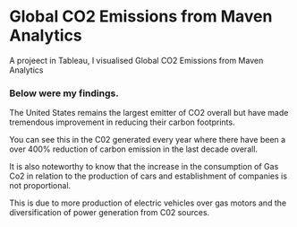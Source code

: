 # Global CO2 Emissions from Maven Analytics

A projeect in Tableau, I visualised Global CO2 Emissions from Maven Analytics

### Below were my findings.

The United States remains the largest emitter of CO2 overall but have made tremendous improvement in reducing their carbon footprints. 

You can see this in the C02 generated every year where there have been a over 400% reduction of carbon emission in the last decade overall.

It is also noteworthy to know that the increase in the consumption of Gas Co2 in relation to the production of cars and establishment of companies is not proportional.

This is due to more production of electric vehicles over gas motors and the diversification of power generation from C02 sources.
